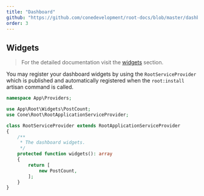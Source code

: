 ```yaml
---
title: "Dashboard"
github: "https://github.com/conedevelopment/root-docs/blob/master/dashboard.md"
order: 3
---
```


## Widgets

> For the detailed documentation visit the [widgets](/docs/widgets) section.

You may register your dashboard widgets by using the `RootServiceProvider` which is published and automatically registered when the `root:install` artisan command is called.

```php
namespace App\Providers;

use App\Root\Widgets\PostCount;
use Cone\Root\RootApplicationServiceProvider;

class RootServiceProvider extends RootApplicationServiceProvider
{
    /**
     * The dashboard widgets.
     */
    protected function widgets(): array
    {
        return [
            new PostCount,
        ];
    }
}
```

